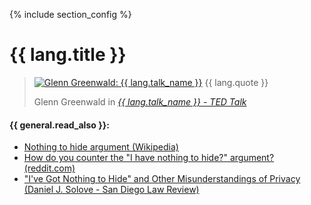 {% include section_config %}

<div class="page-header">
  <h1>{{ lang.title }}</h1>
</div>
<blockquote class="blockquote">
  <p>
  <a href="https://www.ted.com/talks/glenn_greenwald_why_privacy_matters" title="Glenn Greenwald - {{ lang.talk_name }} - TED Talk"><img src="/assets/img/layout/Glenn-Greenwald-Why-privacy-matters.jpg" class="img-fluid float-right ml-2" alt="Glenn Greenwald: {{ lang.talk_name }}"></a>
    {{ lang.quote }}
  </p>
  <footer class="blockquote-footer">Glenn Greenwald in <cite title="{{ lang.talk_name }} - TED Talk"><a href="https://www.ted.com/talks/glenn_greenwald_why_privacy_matters">{{ lang.talk_name }} - TED Talk</a></cite></footer>
</blockquote>

#### {{ general.read_also }}:

- [Nothing to hide argument (Wikipedia)](https://en.wikipedia.org/wiki/Nothing_to_hide_argument)
- [How do you counter the "I have nothing to hide?" argument? (reddit.com)](https://www.reddit.com/r/privacy/comments/3hynvp/how_do_you_counter_the_i_have_nothing_to_hide/)
- ["I've Got Nothing to Hide" and Other Misunderstandings of Privacy (Daniel J. Solove - San Diego Law Review)](https://papers.ssrn.com/sol3/papers.cfm?abstract_id=998565)